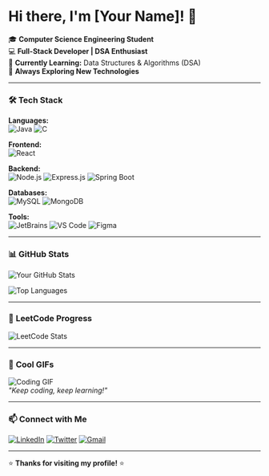 # Hi there, I'm [Your Name]! 👋

🎓 **Computer Science Engineering Student**  
💻 **Full-Stack Developer | DSA Enthusiast**  
🌱 **Currently Learning:** Data Structures & Algorithms (DSA)  
🚀 **Always Exploring New Technologies**

---

### 🛠️ **Tech Stack**

**Languages:**  
![Java](https://img.shields.io/badge/Java-ED8B00?style=for-the-badge&logo=openjdk&logoColor=white)
![C](https://img.shields.io/badge/C-00599C?style=for-the-badge&logo=c&logoColor=white)

**Frontend:**  
![React](https://img.shields.io/badge/React-20232A?style=for-the-badge&logo=react&logoColor=61DAFB)

**Backend:**  
![Node.js](https://img.shields.io/badge/Node.js-339933?style=for-the-badge&logo=nodedotjs&logoColor=white)
![Express.js](https://img.shields.io/badge/Express.js-000000?style=for-the-badge&logo=express&logoColor=white)
![Spring Boot](https://img.shields.io/badge/Spring_Boot-6DB33F?style=for-the-badge&logo=spring&logoColor=white)

**Databases:**  
![MySQL](https://img.shields.io/badge/MySQL-005C84?style=for-the-badge&logo=mysql&logoColor=white)
![MongoDB](https://img.shields.io/badge/MongoDB-4EA94B?style=for-the-badge&logo=mongodb&logoColor=white)

**Tools:**  
![JetBrains](https://img.shields.io/badge/JetBrains-000000?style=for-the-badge&logo=jetbrains&logoColor=white)
![VS Code](https://img.shields.io/badge/VS_Code-007ACC?style=for-the-badge&logo=visual-studio-code&logoColor=white)
![Figma](https://img.shields.io/badge/Figma-F24E1E?style=for-the-badge&logo=figma&logoColor=white)

---

### 📊 **GitHub Stats**

![Your GitHub Stats](https://github-readme-stats.vercel.app/api?username=YOUR_GITHUB_USERNAME&show_icons=true&theme=radical)

![Top Languages](https://github-readme-stats.vercel.app/api/top-langs/?username=YOUR_GITHUB_USERNAME&layout=compact&theme=radical)

---

### 🧠 **LeetCode Progress**

![LeetCode Stats](https://leetcode.card.workers.dev/?username=YOUR_LEETCODE_USERNAME&theme=dark)

---

### 🌟 **Cool GIFs**

![Coding GIF](https://media.giphy.com/media/qgQUggAC3Pfv687qPC/giphy.gif)  
*"Keep coding, keep learning!"*

---

### 📫 **Connect with Me**

[![LinkedIn](https://img.shields.io/badge/LinkedIn-0077B5?style=for-the-badge&logo=linkedin&logoColor=white)](https://www.linkedin.com/in/YOUR_LINKEDIN_PROFILE)
[![Twitter](https://img.shields.io/badge/Twitter-1DA1F2?style=for-the-badge&logo=twitter&logoColor=white)](https://twitter.com/YOUR_TWITTER_HANDLE)
[![Gmail](https://img.shields.io/badge/Gmail-D14836?style=for-the-badge&logo=gmail&logoColor=white)](mailto:YOUR_EMAIL@gmail.com)

---

⭐ **Thanks for visiting my profile!** ⭐
